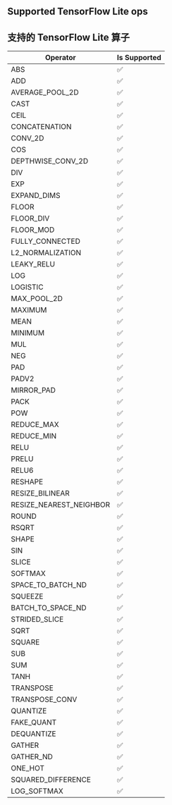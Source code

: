 ## Supported TensorFlow Lite ops

## 支持的 TensorFlow Lite 算子

| Operator | Is Supported |
|-------|------------------ |
| ABS | ✅ |
| ADD | ✅ |
| AVERAGE_POOL_2D | ✅ |
| CAST | ✅ |
| CEIL | ✅ |
| CONCATENATION | ✅ |
| CONV_2D | ✅ |
| COS | ✅ |
| DEPTHWISE_CONV_2D | ✅ |
| DIV | ✅ |
| EXP | ✅ |
| EXPAND_DIMS | ✅ |
| FLOOR | ✅ |
| FLOOR_DIV | ✅ |
| FLOOR_MOD | ✅ |
| FULLY_CONNECTED | ✅ |
| L2_NORMALIZATION | ✅ |
| LEAKY_RELU | ✅ |
| LOG | ✅ |
| LOGISTIC | ✅ |
| MAX_POOL_2D | ✅ |
| MAXIMUM | ✅ |
| MEAN | ✅ |
| MINIMUM | ✅ |
| MUL | ✅ |
| NEG | ✅ |
| PAD | ✅ |
| PADV2 | ✅ |
| MIRROR_PAD | ✅ |
| PACK | ✅ |
| POW | ✅ |
| REDUCE_MAX | ✅ |
| REDUCE_MIN | ✅ |
| RELU | ✅ |
| PRELU | ✅ |
| RELU6 | ✅ |
| RESHAPE | ✅ |
| RESIZE_BILINEAR | ✅ |
| RESIZE_NEAREST_NEIGHBOR | ✅ |
| ROUND | ✅ |
| RSQRT | ✅ |
| SHAPE | ✅ |
| SIN | ✅ |
| SLICE | ✅ |
| SOFTMAX | ✅ |
| SPACE_TO_BATCH_ND | ✅ |
| SQUEEZE | ✅ |
| BATCH_TO_SPACE_ND | ✅ |
| STRIDED_SLICE | ✅ |
| SQRT | ✅ |
| SQUARE | ✅ |
| SUB | ✅ |
| SUM | ✅ |
| TANH | ✅ |
| TRANSPOSE | ✅ |
| TRANSPOSE_CONV | ✅ |
| QUANTIZE | ✅ |
| FAKE_QUANT | ✅ |
| DEQUANTIZE | ✅ |
| GATHER | ✅ |
| GATHER_ND | ✅ |
| ONE_HOT | ✅ |
| SQUARED_DIFFERENCE | ✅ |
| LOG_SOFTMAX | ✅ |
